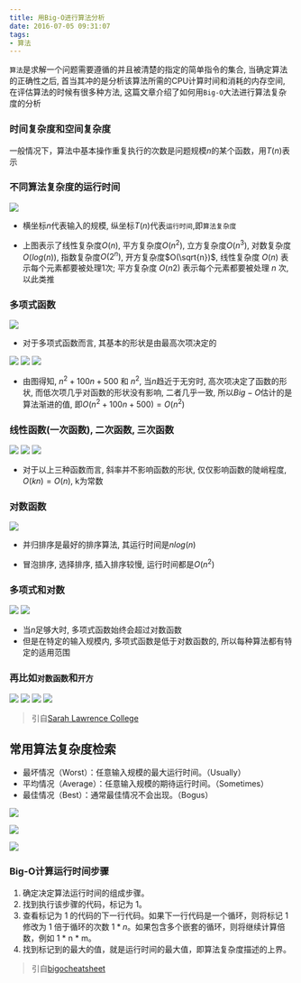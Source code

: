 ```yaml
---
title: 用Big-O进行算法分析
date: 2016-07-05 09:31:07
tags:
- 算法
---
```


`算法`是求解一个问题需要遵循的并且被清楚的指定的简单指令的集合, 当确定算法的正确性之后, 首当其冲的是分析该算法所需的CPU计算时间和消耗的内存空间, 在评估算法的时候有很多种方法, 这篇文章介绍了如何用`Big-O`大法进行算法复杂度的分析

<!--more-->

### **时间复杂度和空间复杂度**

一般情况下，算法中基本操作重复执行的次数是问题规模$n$的某个函数，用$T(n)$表示

### 不同算法复杂度的运行时间

![](/img/用Big-O进行算法分析/math.gif)

- 横坐标$n$代表输入的规模, 纵坐标$T(n)$代表`运行时间`,即`算法复杂度`

- 上图表示了线性复杂度$O(n)$, 平方复杂度$O(n^2)$, 立方复杂度$O(n^3)$, 对数复杂度$O(log(n))$, 指数复杂度$O(2^n)$, 开方复杂度$O(\sqrt{n})$, 线性复杂度 $O(n)$ 表示每个元素都要被处理$1$次; 平方复杂度 $O(n2)$ 表示每个元素都要被处理 $n$ 次, 以此类推

### 多项式函数

![](/img/用Big-O进行算法分析/math1.gif)

- 对于多项式函数而言, 其基本的形状是由最高次项决定的

![](/img/用Big-O进行算法分析/math5.gif)
![](/img/用Big-O进行算法分析/math6.gif)
![](/img/用Big-O进行算法分析/math7.gif)

- 由图得知, $n^2+100n+500$ 和 $n^2$, 当$n$趋近于无穷时, 高次项决定了函数的形状, 而低次项几乎对函数的形状没有影响, 二者几乎一致, 所以$Big-O$估计的是算法渐进的值, 即$O(n^2+100n+500)=O(n^2)$



### 线性函数(一次函数), 二次函数, 三次函数

![](/img/用Big-O进行算法分析/math2.gif)
![](/img/用Big-O进行算法分析/math3.gif)
![](/img/用Big-O进行算法分析/math4.gif)

- 对于以上三种函数而言, 斜率并不影响函数的形状, 仅仅影响函数的陡峭程度, $O(kn)=O(n)$, k为常数

### 对数函数

![](/img/用Big-O进行算法分析/sorting.gif)

- 并归排序是最好的排序算法, 其运行时间是$n{log(n)}$

- 冒泡排序, 选择排序, 插入排序较慢, 运行时间都是$O(n^2)$

### 多项式和对数

![](/img/用Big-O进行算法分析/math8.gif)
![](/img/用Big-O进行算法分析/math9.gif)

- 当$n$足够大时, 多项式函数始终会超过对数函数
- 但是在特定的输入规模内, 多项式函数是低于对数函数的, 所以每种算法都有特定的适用范围

### 再比如`对数函数`和`开方`


![](/img/用Big-O进行算法分析/math10.gif)
![](/img/用Big-O进行算法分析/math11.gif)
![](/img/用Big-O进行算法分析/math12.gif)
![](/img/用Big-O进行算法分析/math13.gif)
 
 


> 引自[Sarah Lawrence College](http://science.slc.edu/~jmarshall/courses/2002/spring/cs50/BigO/)

## **常用算法复杂度检索**

- 最坏情况（Worst）：任意输入规模的最大运行时间。（Usually）
- 平均情况（Average）：任意输入规模的期待运行时间。（Sometimes）
- 最佳情况（Best）：通常最佳情况不会出现。（Bogus）

![](/img/用Big-O进行算法分析/bigO1.JPG)

![](/img/用Big-O进行算法分析/bigO2.JPG)

![](/img/用Big-O进行算法分析/bigO3.JPG)

### **Big-O计算运行时间步骤**

1. 确定决定算法运行时间的组成步骤。
2. 找到执行该步骤的代码，标记为 1。
3. 查看标记为 1 的代码的下一行代码。如果下一行代码是一个循环，则将标记 1 修改为 1 倍于循环的次数 $1 * n$。如果包含多个嵌套的循环，则将继续计算倍数，例如 1 * n * m。
4. 找到标记到的最大的值，就是运行时间的最大值，即算法复杂度描述的上界。


> 引自[bigocheatsheet](http://bigocheatsheet.com/) 